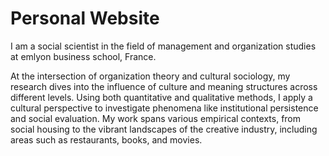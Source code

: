 # Personal Website
I am a social scientist in the field of management and organization studies at emlyon business school, France.

At the intersection of organization theory and cultural sociology, my research dives into the influence of culture and meaning structures across different levels. Using both quantitative and qualitative methods, I apply a cultural perspective to investigate phenomena like institutional persistence and social evaluation. My work spans various empirical contexts, from social housing to the vibrant landscapes of the creative industry, including areas such as restaurants, books, and movies.
